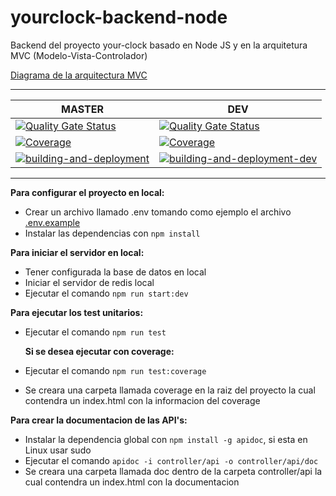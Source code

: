 # yourclock-backend-node

Backend del proyecto your-clock basado en Node JS y en la arquitetura MVC (Modelo-Vista-Controlador)

[Diagrama de la arquitectura MVC](https://viewer.diagrams.net/?edit=_blank&layers=1&nav=1&title=arch_MVC.drawio#R5Vtbc6M2FP41eTSDJK6PubmdbjuT6bbb7pNHAdmmC4gFOXb663sEwlyEbdI18WbjTGzrSCDxne%2FcpOSK3Ca7n3KarX%2FjIYuvsBnursjdFcaIEBs%2BpOS5krimVQlWeRSqQY3gY%2FQvU0JTSTdRyIrOQMF5LKKsKwx4mrJAdGQ0z%2Fm2O2zJ4%2B6sGV0xTfAxoLEu%2FSsKxbqSetht5D%2BzaLWuZ0aOX%2FUktB6snqRY05BvWyJyf0Vuc85F9S3Z3bJYglfjUl03P9C7X1jOUjHmghg9PNAPD%2FMP8fpunv%2FyR3i%2FJjPsVLd5ovFGPbFarXiuIcj5Jg2ZvIt5RW6260iwjxkNZO8WlA6ytUhiaCH4uozi%2BJbHPId2ylMYdBPSYl1eLvvVdCwXbHfwQdAeHuAV4wkT%2BTMMURdgTyGqKIUc1d42CgKeVbJ1Wzm1KqgixWp%2F7wY3%2BKKgewmM7tuHkVgXhxHZp2FcAY7ZwcdXboA%2B1sPNl8Ji4y4sno6K5xu%2B7ziWZ7s2MW0yAJE5GUT4NETgaTL5NdmtpFM2gqgIuJHAu7HMeSoWLA0XWc4DVhSSYW3iZTxKBcvvnwCuQsn2zJPELUTOv7Cam1eYLMvXvqf2kgDxjVRQBL70V%2FrI4gdeRCLiKfQ9ciF40hpwHUcr2SG4tAOqWgGTSwEB34g4SmHS2sebPROBZZjla6xpHKGfzgzFhAH7cAbMw5lK9WS85qOkDGttxQ5DfVJDsey4ocGXVem%2FhvReTnZdZI1qaN1YRjtJnBu1nru1EDJuX0sg8DwIU2xEYLLLCDxjbgQwI56HVFD4kPICPlNIKf4pZqDDOcJeS4A9I0tX59e2uo2FDUxsa%2F%2FjaMq3XMN1EPItE%2FuebbqWzoUDQ87vFUaE8ckdJ0Idx4ldT4Ns7xdfx1mOiMpvzmKskxYT8xUvZjQNZ485vEuRLcPGnDju4tMGjGchh5zBgpzjhPC6fNANaIAM1mSB80d0n6fJIFiwTmHW1fPMI9KHyiCJ5zTLFmUuIFMB%2BVslBuX7rGnLbyF7YjHPEuDCdJSpOTKQbA2QxJssjx9Bkqn9KEG98sYnGij2UN7hTWU53mlQhtLGfcFr9nPIll1100lV6sQ9c9ongpMmlP20%2BYkxmoBVpbDEOC6vO3%2FOWTFOJ8MJZVu2MZm6fU3dtw0GfcXDA4sRGh2oZzWl9HWXRGEopxmslbvV9Pnxr2NYxxQtPaMZimHTbTNYl3dPltN3T7rPtpEOiosmAgWNyPKGC0hgdcuY4Wcup70B6w8j1vQpvg7yuuPWzuWd2vtAsEa1KYpw3VbPNZgqHHDEHcdGt4VlFJBSJPQLyxdJuWk7iXOzTju3AarYU1GlZnuLKmrH%2BkfzageAr72a0fVrNeAX82uj9%2F2OgHKGzMvrwkIGNpYH09HJ%2BIpO4%2FLmahZysmZZcb6K2SyhYEERjWchK%2BABZnW3jMIwdvEUse3i6yaKxcLyst2%2BOJnEkx3YLLpYoaJvA38COH48R3Z8k66GQRmsc2E%2FRnStaBqBkvpanktKaGNaFFHQ1Q%2FbReJviRv46Kr1udVzt1OQlo3nugHp%2BbO6yCG14HMpQNiuBc3FZatz9QOYGoAgNT20u76kjmcObv%2FfusRu9bS3%2F6tnZ6F2wtpzyIAP3%2BQBO5bkqaJE0HzFjhLmgIs%2FUU%2FVspzFVERP3QUP8UTN8CDTrVZy3KvdSZ9q1YOqqxq26TfqZdn7g7j6RhUQ2o2AWvS5NaxMB4vDC96fz9cLNs3j6yLmsfHwpVpBY0N7HXyDWY3YlTllVj0%2BOyb1oXAY4DO%2Bc51v5POl2Ef6pEHI8EDDtuUhF7t2%2F%2FjhBWQ0iOk6ru%2FZlm%2BbtjaL7Tg%2BeB4CHhhZZBRTz0aOETXxC8kxqbO7mGs6rkSMjypxLFU0CsJ92xSsM%2BzXIseIwmJ8QDar2KpCchOgDwRlaFwyql7MC%2FmAFPGbl9NhhGViw2%2B%2F%2Fh%2FRkNULRPY4t%2FPSANmfxzLJKwS8Ece531PAG5GXVYcIl%2BJkX4taOjXav%2FXyH63Cm4h2WJ3wT0s7fSf1d%2FZ1wwqhse%2F7qCvP%2FSdxyO8eWSNfxY%2BLFZT60dunqNjQuDSJIuNpwd6LbpyuboinF%2FsIvapy9IOy39%2BXTohjdXVi4svaSz3Z2z2qHjyp0jjQP9Hhy2UUMGNTsLwo3791E%2FSELaJ%2BOPU1vb%2Fqn0Za%2Bkb5n%2B%2FHCr1%2B1LrwNqiFBxyj2OTpO1XI%2Fs8Izq8QaDb%2FQVLlgc3%2F4ZD7%2FwA%3D "MVC")

------------

| MASTER | DEV |
| ------------ | ------------ |
| [![Quality Gate Status](https://sonarcloud.io/api/project_badges/measure?branch=master&project=your-clock_yourclock-backend-node&metric=alert_status)](https://sonarcloud.io/dashboard?id=your-clock_yourclock-backend-node&branch=master) | [![Quality Gate Status](https://sonarcloud.io/api/project_badges/measure?branch=dev&project=your-clock_yourclock-backend-node&metric=alert_status)](https://sonarcloud.io/dashboard?id=your-clock_yourclock-backend-node&branch=dev) |
| [![Coverage](https://sonarcloud.io/api/project_badges/measure?branch=master&project=your-clock_yourclock-backend-node&metric=coverage)](https://sonarcloud.io/dashboard?id=your-clock_yourclock-backend-node&branch=master) | [![Coverage](https://sonarcloud.io/api/project_badges/measure?branch=dev&project=your-clock_yourclock-backend-node&metric=coverage)](https://sonarcloud.io/dashboard?id=your-clock_yourclock-backend-node&branch=dev) |
| [![building-and-deployment](https://github.com/your-clock/yourclock-backend-node/actions/workflows/master.yml/badge.svg)](https://github.com/your-clock/yourclock-backend-node/actions/workflows/master.yml) | [![building-and-deployment-dev](https://github.com/your-clock/yourclock-backend-node/actions/workflows/dev.yml/badge.svg)](https://github.com/your-clock/yourclock-backend-node/actions/workflows/dev.yml) |

------------

**Para configurar el proyecto en local:**

- Crear un archivo llamado .env tomando como ejemplo el archivo [.env.example](https://github.com/your-clock/yourclock-backend-node/blob/dev/.env.example)
- Instalar las dependencias con `npm install`

**Para iniciar el servidor en local:**

- Tener configurada la base de datos en local
- Iniciar el servidor de redis local
- Ejecutar el comando `npm run start:dev`

**Para ejecutar los test unitarios:**

- Ejecutar el comando `npm run test`

    **Si se desea ejecutar con coverage:**

- Ejecutar el comando `npm run test:coverage`
- Se creara una carpeta llamada coverage en la raiz del proyecto la cual contendra un index.html con la informacion del coverage

**Para crear la documentacion de las API's:**

- Instalar la dependencia global con `npm install -g apidoc`, si esta en Linux usar sudo
- Ejecutar el comando `apidoc -i controller/api -o controller/api/doc`
- Se creara una carpeta llamada doc dentro de la carpeta controller/api la cual contendra un index.html con la documentacion
